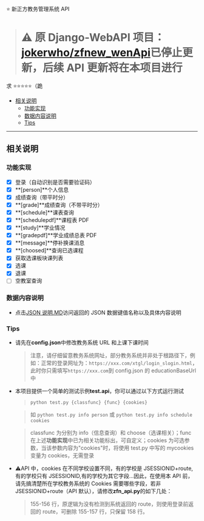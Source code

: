 ⭐ 新正方教务管理系统 API

> # ⚠️ 原 Django-WebAPI 项目：[jokerwho/zfnew_wenApi](https://github.com/jokerwho/zfnew_webApi)已停止更新，后续 API 更新将在本项目进行

求 ⭐⭐⭐⭐⭐（跪

- [相关说明](#相关说明)
  - [功能实现](#功能实现)
  - [数据内容说明](#数据内容说明)
  - [Tips](#Tips)

---

## 相关说明

### 功能实现

- [x] 登录（自动识别是否需要验证码）
- [x] **[person]**个人信息
- [x] 成绩查询（带平时分）
- [x] **[grade]**成绩查询（不带平时分）
- [x] **[schedule]**课表查询
- [x] **[schedulepdf]**课程表 PDF
- [x] **[study]**学业情况
- [x] **[gradepdf]**学业成绩总表 PDF
- [x] **[message]**停补换课消息
- [x] **[choosed]**查询已选课程
- [x] 获取选课板块课列表
- [x] 选课
- [x] 退课
- [ ] 空教室查询

### 数据内容说明

- 点击[JSON 说明.MD](https://github.com/jokerwho/zfn_api/blob/master/JSON说明.MD)访问返回的 JSON 数据键值名称以及具体内容说明

### Tips

- 请先在**config.json**中修改教务系统 URL 和上课下课时间
  > 注意，请仔细留意教务系统网址，部分教务系统并非处于根路径下，例如：正常的登录网址为：`https://xxx.com/xtgl/login_slogin.html`，此时你只需填写`https://xxx.com`到 config.json 的 educationBaseUrl 中
- 本项目提供一个简单的测试示例**test.api**，你可以通过以下方式运行测试

  > `python test.py {classfunc} {func} {cookies}`

  > 如 `python test.py info person` 或 `python test.py info schedule cookies`

  > classfunc 为分别为 info（信息查询）和 choose（选课相关）；func 在上述**功能实现**中已为相关功能标出，可自定义；cookies 为可选参数，当该参数内容为"cookies"时，将使用 test.py 中写的 mycookies 变量为 cookies，无需登录

- ⚠️API 中，cookies 在不同学校设置不同，有的学校是 JSESSIONID+route,有的学校只有 JSESSIONID,有的学校为其它字段...因此，在使用本 API 前，请先搞清楚所在学校教务系统的 Cookies 需要哪些字段，若非 JSESSIONID+route（API 默认），请修改**zfn_api.py**的如下几处：
  > 155-156 行，原逻辑为没有检测到系统返回的 route，则使用登录前返回的 route，可删除 155-157 行，只保留 158 行。
